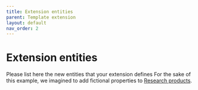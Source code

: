 ```yaml
---
title: Extension entities
parent: Template extension
layout: default
nav_order: 2
---
```


# Extension entities

Please list here the new entities that your extension defines
For the sake of this example, we imagined to add fictional properties to [Research products]().